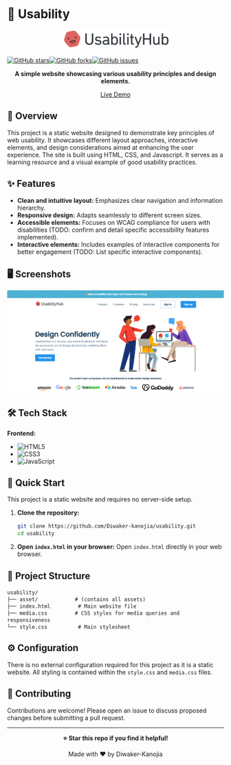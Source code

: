 # 🚀 Usability

<div align="center">

<img src="asset/asset 1.png" alt="img" width="250px">

<div style="display:flex">

[![GitHub stars](https://img.shields.io/github/stars/Diwaker-kanojia/usability?style=for-the-badge)](https://github.com/Diwaker-kanojia/usability/stargazers)

[![GitHub forks](https://img.shields.io/github/forks/Diwaker-kanojia/usability?style=for-the-badge)](https://github.com/Diwaker-kanojia/usability/network)

[![GitHub issues](https://img.shields.io/github/issues/Diwaker-kanojia/usability?style=for-the-badge)](https://github.com/Diwaker-kanojia/usability/issues)
</div>
<b> A simple website showcasing various usability principles and design elements.</b>

[Live Demo](https://usability-sigma.vercel.app) 

</div>

## 📖 Overview

This project is a static website designed to demonstrate key principles of web usability.  It showcases different layout approaches, interactive elements, and design considerations aimed at enhancing the user experience. The site is built using HTML, CSS, and Javascript.  It serves as a learning resource and a visual example of good usability practices.

## ✨ Features

- **Clean and intuitive layout:**  Emphasizes clear navigation and information hierarchy.
- **Responsive design:** Adapts seamlessly to different screen sizes.
- **Accessible elements:**  Focuses on WCAG compliance for users with disabilities (TODO: confirm and detail specific accessibility features implemented).
- **Interactive elements:**  Includes examples of interactive components for better engagement (TODO: List specific interactive components).


## 🖥️ Screenshots

<img src="asset/landingPage.png" alt="img">

## 🛠️ Tech Stack

**Frontend:**
- ![HTML5](https://img.shields.io/badge/html5-%23E34F26.svg?style=for-the-badge&logo=html5&logoColor=white)
- ![CSS3](https://img.shields.io/badge/css3-%231572B6.svg?style=for-the-badge&logo=css3&logoColor=white)
- ![JavaScript](https://img.shields.io/badge/javascript-%23323330.svg?style=for-the-badge&logo=javascript&logoColor=%23F7DF1E)


## 🚀 Quick Start

This project is a static website and requires no server-side setup.

1. **Clone the repository:**
   ```bash
   git clone https://github.com/Diwaker-kanojia/usability.git
   cd usability
   ```

2. **Open `index.html` in your browser:**
    Open `index.html` directly in your web browser.


## 📁 Project Structure

```
usability/
├── asset/            # (contains all assets)
├── index.html         # Main website file
├── media.css         # CSS styles for media queries and responsiveness
└── style.css          # Main stylesheet
```

## ⚙️ Configuration

There is no external configuration required for this project as it is a static website.  All styling is contained within the `style.css` and `media.css` files.

## 🤝 Contributing

Contributions are welcome!  Please open an issue to discuss proposed changes before submitting a pull request.



---

<div align="center">

**⭐ Star this repo if you find it helpful!**

Made with ❤️ by Diwaker-Kanojia

</div>

